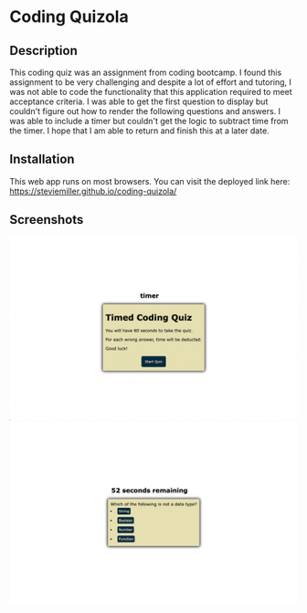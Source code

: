 # Coding Quizola

## Description
This coding quiz was an assignment from coding bootcamp. I found this assignment to be very challenging and despite a lot of effort and tutoring, I was not able to code the functionality that this application required to meet acceptance criteria. I was able to get the first question to display but couldn't figure out how to render the following questions and answers. I was able to include a timer but couldn't get the logic to subtract time from the timer. I hope that I am able to return and finish this at a later date.

## Installation
This web app runs on most browsers. You can visit the deployed link here: https://steviemiller.github.io/coding-quizola/

## Screenshots
![Screenshot of beginning of quiz](assets/images/coding-quizola-01.png)
![Screenshot of first question and answers of quiz](assets/images/coding-quizola-02.png)